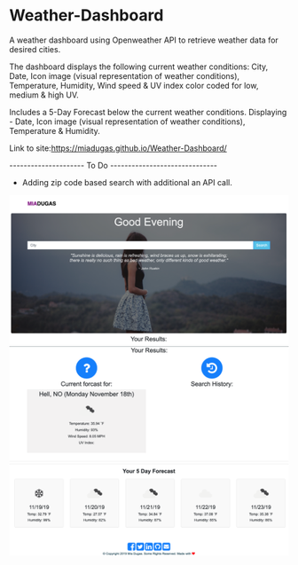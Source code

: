 # Weather-Dashboard

A weather dashboard using Openweather API to retrieve weather data for desired cities.

The dashboard displays the following current weather conditions: City, Date, Icon image (visual representation of weather conditions), Temperature, Humidity, Wind speed & UV index color coded for low, medium & high UV.

Includes a 5-Day Forecast below the current weather conditions. Displaying - Date, Icon image (visual representation of weather conditions), Temperature & Humidity.

Link to site:https://miadugas.github.io/Weather-Dashboard/


--------------------- To Do ------------------------------

* Adding zip code based search with additional an API call.


![Image of Weather DB](https://github.com/miadugas/Weather-Dashboard/blob/master/img/WD-1.png)
![Image of Weather DB](https://github.com/miadugas/Weather-Dashboard/blob/master/img/WD-2.png)
![Image of Weather DB](https://github.com/miadugas/Weather-Dashboard/blob/master/img/WD-3.png)
